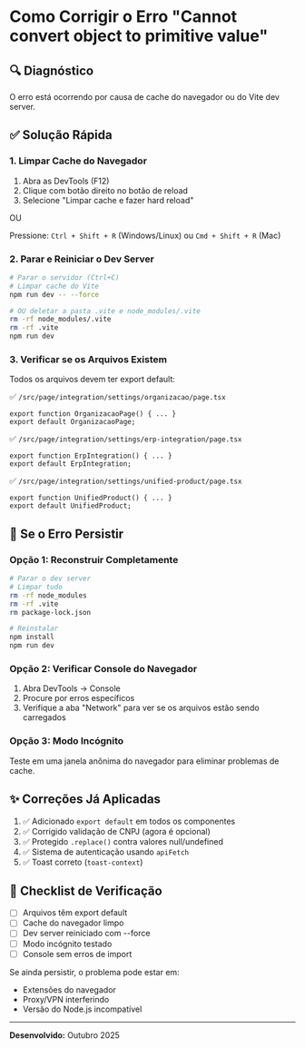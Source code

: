 # Como Corrigir o Erro "Cannot convert object to primitive value"

## 🔍 Diagnóstico
O erro está ocorrendo por causa de cache do navegador ou do Vite dev server.

## ✅ Solução Rápida

### 1. Limpar Cache do Navegador
1. Abra as DevTools (F12)
2. Clique com botão direito no botão de reload
3. Selecione "Limpar cache e fazer hard reload"

OU

Pressione: `Ctrl + Shift + R` (Windows/Linux) ou `Cmd + Shift + R` (Mac)

### 2. Parar e Reiniciar o Dev Server
```bash
# Parar o servidor (Ctrl+C)
# Limpar cache do Vite
npm run dev -- --force

# OU deletar a pasta .vite e node_modules/.vite
rm -rf node_modules/.vite
rm -rf .vite
npm run dev
```

### 3. Verificar se os Arquivos Existem
Todos os arquivos devem ter export default:

✅ `/src/page/integration/settings/organizacao/page.tsx`
```tsx
export function OrganizacaoPage() { ... }
export default OrganizacaoPage;
```

✅ `/src/page/integration/settings/erp-integration/page.tsx`
```tsx
export function ErpIntegration() { ... }
export default ErpIntegration;
```

✅ `/src/page/integration/settings/unified-product/page.tsx`
```tsx
export function UnifiedProduct() { ... }
export default UnifiedProduct;
```

## 🐛 Se o Erro Persistir

### Opção 1: Reconstruir Completamente
```bash
# Parar o dev server
# Limpar tudo
rm -rf node_modules
rm -rf .vite
rm package-lock.json

# Reinstalar
npm install
npm run dev
```

### Opção 2: Verificar Console do Navegador
1. Abra DevTools → Console
2. Procure por erros específicos
3. Verifique a aba "Network" para ver se os arquivos estão sendo carregados

### Opção 3: Modo Incógnito
Teste em uma janela anônima do navegador para eliminar problemas de cache.

## ✨ Correções Já Aplicadas

1. ✅ Adicionado `export default` em todos os componentes
2. ✅ Corrigido validação de CNPJ (agora é opcional)
3. ✅ Protegido `.replace()` contra valores null/undefined
4. ✅ Sistema de autenticação usando `apiFetch`
5. ✅ Toast correto (`toast-context`)

## 📝 Checklist de Verificação

- [ ] Arquivos têm export default
- [ ] Cache do navegador limpo
- [ ] Dev server reiniciado com --force
- [ ] Modo incógnito testado
- [ ] Console sem erros de import

Se ainda persistir, o problema pode estar em:
- Extensões do navegador
- Proxy/VPN interferindo
- Versão do Node.js incompatível

---

**Desenvolvido:** Outubro 2025

